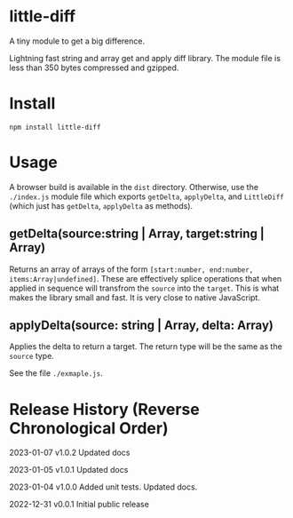 # little-diff

A tiny module to get a big difference.

Lightning fast string and array get and apply diff library. The module file is less than 350 bytes compressed and gzipped.

# Install

```
npm install little-diff
```

# Usage

A browser build is available in the `dist` directory. Otherwise, use the `./index.js` module file which exports `getDelta`, `applyDelta`, and `LittleDiff` (which just has  `getDelta`, `applyDelta` as methods).

## getDelta(source:string | Array, target:string | Array)

Returns an array of arrays of the form `[start:number, end:number, items:Array|undefined]`. These are effectively splice operations that when applied in sequence will transfrom the `source` into the `target`. This is what makes the library small and fast. It is very close to native JavaScript.

## applyDelta(source: string | Array, delta: Array)

Applies the delta to return a target. The return type will be the same as the `source` type.

See the file `./exmaple.js`.

# Release History (Reverse Chronological Order)

2023-01-07 v1.0.2 Updated docs

2023-01-05 v1.0.1 Updated docs

2023-01-04 v1.0.0 Added unit tests. Updated docs.

2022-12-31 v0.0.1 Initial public release


